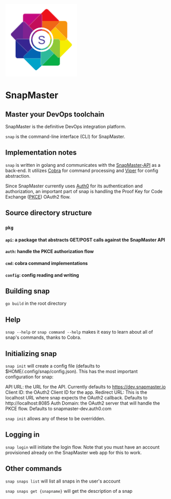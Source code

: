 ![SnapMaster](https://github.com/snapmaster-io/snapmaster/blob/master/public/SnapMaster-logo-220.png)
# SnapMaster 
## Master your DevOps toolchain

SnapMaster is the definitive DevOps integration platform.  

`snap` is the command-line interface (CLI) for SnapMaster.

## Implementation notes

`snap` is written in golang and communicates with the [SnapMaster-API](https://github.com/snapmaster-io/snapmaster-api) as a back-end.  It utilizes [Cobra](https://github.com/spf13/cobra) for command processing and [Viper](https://github.com/spf13/viper) for config abstraction.

Since SnapMaster currently uses [Auth0](https://auth0.com) for its authentication and authorization, an important part of snap is handling the Proof Key for Code Exchange ([PKCE](https://tools.ietf.org/html/rfc7636)) OAuth2 flow.  

## Source directory structure

### `pkg`
####   `api`: a package that abstracts GET/POST calls against the SnapMaster API
####   `auth`: handle the PKCE authorization flow
####   `cmd`: cobra command implementations
####   `config`: config reading and writing

## Building snap

`go build` in the root directory

## Help

`snap --help` or `snap command --help` makes it easy to learn about all of snap's commands, thanks to Cobra.

## Initializing snap

`snap init` will create a config file (defaults to $HOME/.config/snap/config.json).  This has the most important configuration for snap:

  API URL: the URL for the API.  Currently defaults to https://dev.snapmaster.io
  Client ID: the OAuth2 Client ID for the app.
  Redirect URL: This is the localhost URL where snap expects the OAuth2 callback.  Defaults to http://localhost:8085
  Auth Domain: the OAuth2 server that will handle the PKCE flow. Defaults to snapmaster-dev.auth0.com

`snap init` allows any of these to be overridden.

## Logging in

`snap login` will initiate the login flow.  Note that you must have an account provisioned already on the SnapMaster web app for this to work.  

## Other commands

`snap snaps list` will list all snaps in the user's account

`snap snaps get {snapname}` will get the description of a snap

